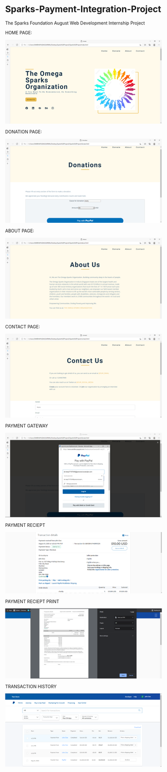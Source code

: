 # Sparks-Payment-Integration-Project
The Sparks Foundation August Web Development Internship Project 

HOME PAGE:

<img src="https://github.com/SambhavAggarwal01/Sparks-Payment-Integration-Project/blob/main/Project%20Screenshots/home%20page.png" alt="HOME PAGE"/>

DONATION PAGE:

<img src="https://github.com/SambhavAggarwal01/Sparks-Payment-Integration-Project/blob/main/Project%20Screenshots/donations%20page.png" alt="Donation Page"/>

ABOUT PAGE:

<img src="https://github.com/SambhavAggarwal01/Sparks-Payment-Integration-Project/blob/main/Project%20Screenshots/about%20us%20page.png" alt="About Us Page "/>

CONTACT PAGE:

<img src="https://github.com/SambhavAggarwal01/Sparks-Payment-Integration-Project/blob/main/Project%20Screenshots/contact%20us%20page.png" alt="Contact Us Page"/>

PAYMENT GATEWAY

<img src="https://github.com/SambhavAggarwal01/Sparks-Payment-Integration-Project/blob/main/Project%20Screenshots/donation%20payment%20gateway.png" alt="Payment Gateway"/>

PAYMENT RECIEPT

<img src="https://github.com/SambhavAggarwal01/Sparks-Payment-Integration-Project/blob/main/Project%20Screenshots/payment%20reciept.png" alt="Payment Receipt"/>

PAYMENT RECIEPT PRINT

<img src="https://github.com/SambhavAggarwal01/Sparks-Payment-Integration-Project/blob/main/Project%20Screenshots/payment%20invoice%20download%20copy.png" alt="Payment"/>

TRANSACTION HISTORY

<img src="https://github.com/SambhavAggarwal01/Sparks-Payment-Integration-Project/blob/main/Project%20Screenshots/transaction%20history.png" alt="Transaction History"/>
